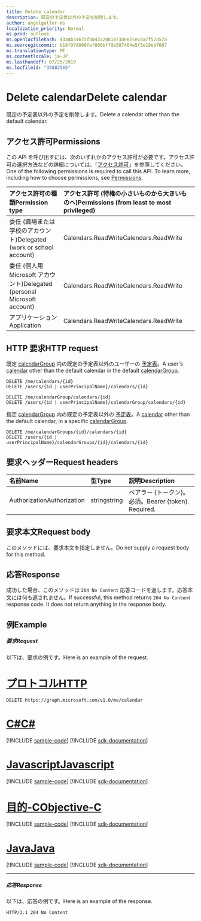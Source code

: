 ```yaml
---
title: Delete calendar
description: 既定の予定表以外の予定を削除します。
author: angelgolfer-ms
localization_priority: Normal
ms.prod: outlook
ms.openlocfilehash: 43a8b34675fb043a2081873de87cec8a7f52a57a
ms.sourcegitcommit: b18f978808fef800bff9e587464a5f3e18eb7687
ms.translationtype: MT
ms.contentlocale: ja-JP
ms.lasthandoff: 07/25/2019
ms.locfileid: "35882565"
---
```

# <a name="delete-calendar"></a><span data-ttu-id="000b5-103">Delete calendar</span><span class="sxs-lookup"><span data-stu-id="000b5-103">Delete calendar</span></span>

<span data-ttu-id="000b5-104">既定の予定表以外の予定を削除します。</span><span class="sxs-lookup"><span data-stu-id="000b5-104">Delete a calendar other than the default calendar.</span></span>
## <a name="permissions"></a><span data-ttu-id="000b5-105">アクセス許可</span><span class="sxs-lookup"><span data-stu-id="000b5-105">Permissions</span></span>
<span data-ttu-id="000b5-p101">この API を呼び出すには、次のいずれかのアクセス許可が必要です。アクセス許可の選択方法などの詳細については、「[アクセス許可](/graph/permissions-reference)」を参照してください。</span><span class="sxs-lookup"><span data-stu-id="000b5-p101">One of the following permissions is required to call this API. To learn more, including how to choose permissions, see [Permissions](/graph/permissions-reference).</span></span>

|<span data-ttu-id="000b5-108">アクセス許可の種類</span><span class="sxs-lookup"><span data-stu-id="000b5-108">Permission type</span></span>      | <span data-ttu-id="000b5-109">アクセス許可 (特権の小さいものから大きいものへ)</span><span class="sxs-lookup"><span data-stu-id="000b5-109">Permissions (from least to most privileged)</span></span>              |
|:--------------------|:---------------------------------------------------------|
|<span data-ttu-id="000b5-110">委任 (職場または学校のアカウント)</span><span class="sxs-lookup"><span data-stu-id="000b5-110">Delegated (work or school account)</span></span> | <span data-ttu-id="000b5-111">Calendars.ReadWrite</span><span class="sxs-lookup"><span data-stu-id="000b5-111">Calendars.ReadWrite</span></span>    |
|<span data-ttu-id="000b5-112">委任 (個人用 Microsoft アカウント)</span><span class="sxs-lookup"><span data-stu-id="000b5-112">Delegated (personal Microsoft account)</span></span> | <span data-ttu-id="000b5-113">Calendars.ReadWrite</span><span class="sxs-lookup"><span data-stu-id="000b5-113">Calendars.ReadWrite</span></span>    |
|<span data-ttu-id="000b5-114">アプリケーション</span><span class="sxs-lookup"><span data-stu-id="000b5-114">Application</span></span> | <span data-ttu-id="000b5-115">Calendars.ReadWrite</span><span class="sxs-lookup"><span data-stu-id="000b5-115">Calendars.ReadWrite</span></span> |

## <a name="http-request"></a><span data-ttu-id="000b5-116">HTTP 要求</span><span class="sxs-lookup"><span data-stu-id="000b5-116">HTTP request</span></span>
<!-- { "blockType": "ignored" } -->
<span data-ttu-id="000b5-117">既定 [calendarGroup](../resources/calendargroup.md) 内の既定の予定表以外のユーザーの [予定表](../resources/calendar.md)。</span><span class="sxs-lookup"><span data-stu-id="000b5-117">A user's [calendar](../resources/calendar.md) other than the default calendar in the default [calendarGroup](../resources/calendargroup.md).</span></span>
```http
DELETE /me/calendars/{id}
DELETE /users/{id | userPrincipalName}/calendars/{id}

DELETE /me/calendarGroup/calendars/{id}
DELETE /users/{id | userPrincipalName}/calendarGroup/calendars/{id}
```
<span data-ttu-id="000b5-118">指定 [calendarGroup](../resources/calendargroup.md) 内の既定の予定表以外の [予定表](../resources/calendar.md)。</span><span class="sxs-lookup"><span data-stu-id="000b5-118">A [calendar](../resources/calendar.md) other than the default calendar, in a specific [calendarGroup](../resources/calendargroup.md).</span></span>
```http
DELETE /me/calendarGroups/{id}/calendars/{id}
DELETE /users/{id | userPrincipalName}/calendarGroups/{id}/calendars/{id}
```
## <a name="request-headers"></a><span data-ttu-id="000b5-119">要求ヘッダー</span><span class="sxs-lookup"><span data-stu-id="000b5-119">Request headers</span></span>
| <span data-ttu-id="000b5-120">名前</span><span class="sxs-lookup"><span data-stu-id="000b5-120">Name</span></span>           |  <span data-ttu-id="000b5-121">型</span><span class="sxs-lookup"><span data-stu-id="000b5-121">Type</span></span>    | <span data-ttu-id="000b5-122">説明</span><span class="sxs-lookup"><span data-stu-id="000b5-122">Description</span></span>|
|:---------------|:---------|:----------|
| <span data-ttu-id="000b5-123">Authorization</span><span class="sxs-lookup"><span data-stu-id="000b5-123">Authorization</span></span>  |  <span data-ttu-id="000b5-124">string</span><span class="sxs-lookup"><span data-stu-id="000b5-124">string</span></span>  | <span data-ttu-id="000b5-p102">ベアラー {トークン}。必須。</span><span class="sxs-lookup"><span data-stu-id="000b5-p102">Bearer {token}. Required.</span></span> |

## <a name="request-body"></a><span data-ttu-id="000b5-127">要求本文</span><span class="sxs-lookup"><span data-stu-id="000b5-127">Request body</span></span>
<span data-ttu-id="000b5-128">このメソッドには、要求本文を指定しません。</span><span class="sxs-lookup"><span data-stu-id="000b5-128">Do not supply a request body for this method.</span></span>

## <a name="response"></a><span data-ttu-id="000b5-129">応答</span><span class="sxs-lookup"><span data-stu-id="000b5-129">Response</span></span>

<span data-ttu-id="000b5-p103">成功した場合、このメソッドは `204 No Content` 応答コードを返します。応答本文には何も返されません。</span><span class="sxs-lookup"><span data-stu-id="000b5-p103">If successful, this method returns `204 No Content` response code. It does not return anything in the response body.</span></span>

## <a name="example"></a><span data-ttu-id="000b5-132">例</span><span class="sxs-lookup"><span data-stu-id="000b5-132">Example</span></span>
##### <a name="request"></a><span data-ttu-id="000b5-133">要求</span><span class="sxs-lookup"><span data-stu-id="000b5-133">Request</span></span>
<span data-ttu-id="000b5-134">以下は、要求の例です。</span><span class="sxs-lookup"><span data-stu-id="000b5-134">Here is an example of the request.</span></span>

# <a name="httptabhttp"></a>[<span data-ttu-id="000b5-135">プロトコル</span><span class="sxs-lookup"><span data-stu-id="000b5-135">HTTP</span></span>](#tab/http)
<!-- {
  "blockType": "request",
  "name": "delete_calendar"
}-->
```http
DELETE https://graph.microsoft.com/v1.0/me/calendar
```
# <a name="ctabcsharp"></a>[<span data-ttu-id="000b5-136">C#</span><span class="sxs-lookup"><span data-stu-id="000b5-136">C#</span></span>](#tab/csharp)
[!INCLUDE [sample-code](../includes/snippets/csharp/delete-calendar-csharp-snippets.md)]
[!INCLUDE [sdk-documentation](../includes/snippets/snippets-sdk-documentation-link.md)]

# <a name="javascripttabjavascript"></a>[<span data-ttu-id="000b5-137">Javascript</span><span class="sxs-lookup"><span data-stu-id="000b5-137">Javascript</span></span>](#tab/javascript)
[!INCLUDE [sample-code](../includes/snippets/javascript/delete-calendar-javascript-snippets.md)]
[!INCLUDE [sdk-documentation](../includes/snippets/snippets-sdk-documentation-link.md)]

# <a name="objective-ctabobjc"></a>[<span data-ttu-id="000b5-138">目的-C</span><span class="sxs-lookup"><span data-stu-id="000b5-138">Objective-C</span></span>](#tab/objc)
[!INCLUDE [sample-code](../includes/snippets/objc/delete-calendar-objc-snippets.md)]
[!INCLUDE [sdk-documentation](../includes/snippets/snippets-sdk-documentation-link.md)]

# <a name="javatabjava"></a>[<span data-ttu-id="000b5-139">Java</span><span class="sxs-lookup"><span data-stu-id="000b5-139">Java</span></span>](#tab/java)
[!INCLUDE [sample-code](../includes/snippets/java/delete-calendar-java-snippets.md)]
[!INCLUDE [sdk-documentation](../includes/snippets/snippets-sdk-documentation-link.md)]

---

##### <a name="response"></a><span data-ttu-id="000b5-140">応答</span><span class="sxs-lookup"><span data-stu-id="000b5-140">Response</span></span>
<span data-ttu-id="000b5-141">以下は、応答の例です。</span><span class="sxs-lookup"><span data-stu-id="000b5-141">Here is an example of the response.</span></span> 
<!-- {
  "blockType": "response",
  "truncated": true
} -->
```http
HTTP/1.1 204 No Content
```

<!-- uuid: 8fcb5dbc-d5aa-4681-8e31-b001d5168d79
2015-10-25 14:57:30 UTC -->
<!-- {
  "type": "#page.annotation",
  "description": "Delete calendar",
  "keywords": "",
  "section": "documentation",
  "tocPath": "",
  "suppressions": [
  ]
}-->
